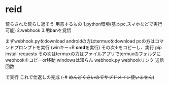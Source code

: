 # reid
荒らされた荒らし返そう
用意するもの
1.python環境(基本pc,スマホなどで実行可能)
2.webhook
3.垢banを覚悟

まずwebhook.pyをdownload
androidの方はtermuxをdownload
pcの方はコマンドプロンプトを実行
(winキー+R **cmd**を実行)
その次↓をコピーし、実行
pip install requests
その次はtermuxの方はファイルアプリでtermuxのフォルダにwebhookをコピーor移動
windowsは知らん
webhook.py webhookリンク 送信回数

で実行
これで仕返しの完成
(-# ~~めんどくさいのでサブドメイン使いません~~)
